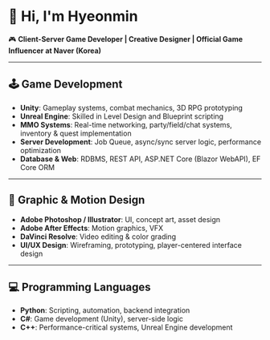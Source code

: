 # 👋 Hi, I'm Hyeonmin

🎮 **Client-Server Game Developer | Creative Designer | Official Game Influencer at Naver (Korea)**

---

## 🕹️ Game Development
- **Unity**: Gameplay systems, combat mechanics, 3D RPG prototyping  
- **Unreal Engine**: Skilled in Level Design and Blueprint scripting  
- **MMO Systems**: Real-time networking, party/field/chat systems, inventory & quest implementation
- **Server Development**: Job Queue, async/sync server logic, performance optimization  
- **Database & Web**: RDBMS, REST API, ASP.NET Core (Blazor WebAPI), EF Core ORM  

---

## 🎨 Graphic & Motion Design
- **Adobe Photoshop / Illustrator**: UI, concept art, asset design  
- **Adobe After Effects**: Motion graphics, VFX  
- **DaVinci Resolve**: Video editing & color grading  
- **UI/UX Design**: Wireframing, prototyping, player-centered interface design  

---

## 💻 Programming Languages
- **Python**: Scripting, automation, backend integration  
- **C#**: Game development (Unity), server-side logic  
- **C++**: Performance-critical systems, Unreal Engine development